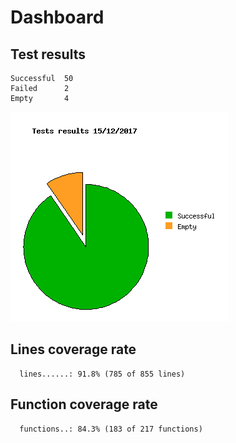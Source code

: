 Dashboard
=========

Test results
------------
```
Successful  50
Failed      2
Empty       4
```
![](tests.png)

Lines coverage rate
-------------------
```
  lines......: 91.8% (785 of 855 lines)
```

Function coverage rate
----------------------
```
  functions..: 84.3% (183 of 217 functions)
```

